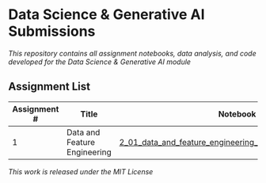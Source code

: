 # Data Science & Generative AI Submissions
  *This repository contains all assignment notebooks, data analysis, and code developed for the Data Science & Generative AI module*
  
## Assignment List

| Assignment # | Title                        | Notebook File                                                                 |
|--------------|------------------------------|--------------------------------------------------------------------------------|
| 1            | Data and Feature Engineering | [2_01_data_and_feature_engineering_in_pandas_COMPLETED.ipynb](./Assignment_1/2_01_data_and_feature_engineering_in_pandas_COMPLETED.ipynb) |



  *This work is released under the MIT License*
